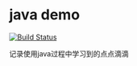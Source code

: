 java demo
====================================

[![Build Status](https://travis-ci.org/gorden5566/demo.svg?branch=master)](https://travis-ci.org/gorden5566/demo)

记录使用java过程中学习到的点点滴滴
